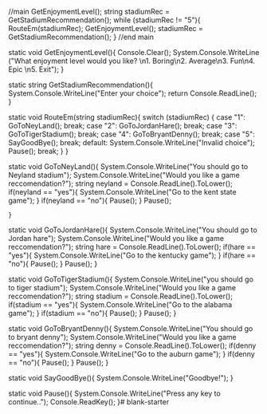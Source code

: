 //main 
GetEnjoymentLevel();
string stadiumRec = GetStadiumRecommendation();
while (stadiumRec != "5"){
    RouteEm(stadiumRec);
    GetEnjoymentLevel();
    stadiumRec = GetStadiumRecommendation();
}
//end main

static void GetEnjoymentLevel(){
    Console.Clear();
    System.Console.WriteLine ("What enjoyment level would you like? \n1. Boring\n2. Average\n3. Fun\n4. Epic \n5. Exit");
}

static string GetStadiumRecommendation(){
    System.Console.WriteLine("Enter your choice");
    return Console.ReadLine();
}

static void RouteEm(string stadiumRec){
    switch (stadiumRec)
    {
    case "1":
        GoToNeyLand();
        break;
    case "2":
        GoToJordanHare();
        break;
    case "3":
        GoToTigerStadium();
        break;
    case "4":
        GoToBryantDenny();
        break;
    case "5":
        SayGoodBye();
        break;
    default:
        System.Console.WriteLine("Invalid choice");
        Pause();
        break;
    }
}

static void GoToNeyLand(){
    System.Console.WriteLine("You should go to Neyland stadium");
    System.Console.WriteLine("Would you like a game reccomendation?");
    string neyland = Console.ReadLine().ToLower();
        if(neyland == "yes"){
            System.Console.WriteLine("Go to the kent state game");
            }
        if(neyland == "no"){
            Pause();
        }
            Pause();

    }

static void GoToJordanHare(){
    System.Console.WriteLine("You should go to Jordan hare");
    System.Console.WriteLine("Would you like a game reccomendation?");
    string hare = Console.ReadLine().ToLower();
        if(hare == "yes"){
            System.Console.WriteLine("Go to the kentucky game");
            }
        if(hare == "no"){
            Pause();
        }
            Pause();
}


static void GoToTigerStadium(){
    System.Console.WriteLine("you should go to tiger stadium");
    System.Console.WriteLine("Would you like a game reccomendation?");
        string stadium = Console.ReadLine().ToLower();
        if(stadium == "yes"){
            System.Console.WriteLine("Go to the alabama game");
            }
        if(stadium == "no"){
            Pause();
        }
            Pause();
}


static void GoToBryantDenny(){
    System.Console.WriteLine("You should go to bryant denny");
    System.Console.WriteLine("Would you like a game reccomendation?");
    string denny = Console.ReadLine().ToLower();
        if(denny == "yes"){
            System.Console.WriteLine("Go to the auburn game");
            }
        if(denny == "no"){
            Pause();
        }
            Pause();
}

static void SayGoodBye(){
    System.Console.WriteLine("Goodbye!");
}

static void Pause(){
    System.Console.WriteLine("Press any key to continue..");
    Console.ReadKey();
}﻿# blank-starter
